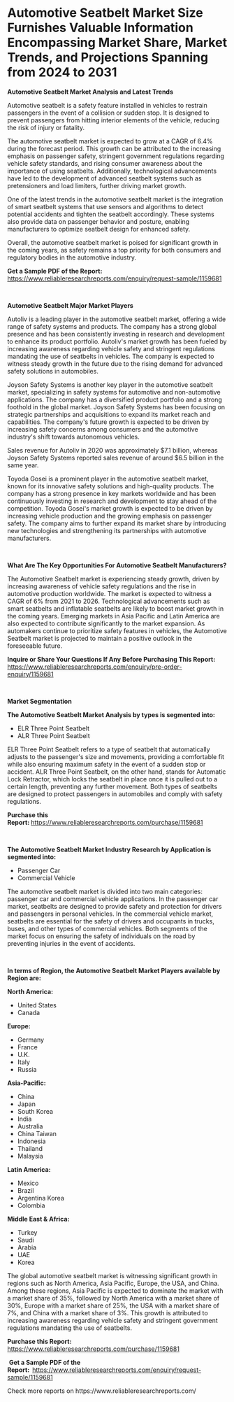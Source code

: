 <p><h1>Automotive Seatbelt Market Size Furnishes Valuable Information Encompassing Market Share, Market Trends, and Projections Spanning from 2024 to 2031</h1></p><p><strong>Automotive Seatbelt Market Analysis and Latest Trends</strong></p>
<p><p>Automotive seatbelt is a safety feature installed in vehicles to restrain passengers in the event of a collision or sudden stop. It is designed to prevent passengers from hitting interior elements of the vehicle, reducing the risk of injury or fatality.</p><p>The automotive seatbelt market is expected to grow at a CAGR of 6.4% during the forecast period. This growth can be attributed to the increasing emphasis on passenger safety, stringent government regulations regarding vehicle safety standards, and rising consumer awareness about the importance of using seatbelts. Additionally, technological advancements have led to the development of advanced seatbelt systems such as pretensioners and load limiters, further driving market growth.</p><p>One of the latest trends in the automotive seatbelt market is the integration of smart seatbelt systems that use sensors and algorithms to detect potential accidents and tighten the seatbelt accordingly. These systems also provide data on passenger behavior and posture, enabling manufacturers to optimize seatbelt design for enhanced safety.</p><p>Overall, the automotive seatbelt market is poised for significant growth in the coming years, as safety remains a top priority for both consumers and regulatory bodies in the automotive industry.</p></p>
<p><strong>Get a Sample PDF of the Report:&nbsp;</strong> <a href="https://www.reliableresearchreports.com/enquiry/request-sample/1159681">https://www.reliableresearchreports.com/enquiry/request-sample/1159681</a></p>
<p>&nbsp;</p>
<p><strong>Automotive Seatbelt Major Market Players</strong></p>
<p><p>Autoliv is a leading player in the automotive seatbelt market, offering a wide range of safety systems and products. The company has a strong global presence and has been consistently investing in research and development to enhance its product portfolio. Autoliv's market growth has been fueled by increasing awareness regarding vehicle safety and stringent regulations mandating the use of seatbelts in vehicles. The company is expected to witness steady growth in the future due to the rising demand for advanced safety solutions in automobiles.</p><p>Joyson Safety Systems is another key player in the automotive seatbelt market, specializing in safety systems for automotive and non-automotive applications. The company has a diversified product portfolio and a strong foothold in the global market. Joyson Safety Systems has been focusing on strategic partnerships and acquisitions to expand its market reach and capabilities. The company's future growth is expected to be driven by increasing safety concerns among consumers and the automotive industry's shift towards autonomous vehicles.</p><p>Sales revenue for Autoliv in 2020 was approximately $7.1 billion, whereas Joyson Safety Systems reported sales revenue of around $6.5 billion in the same year.</p><p>Toyoda Gosei is a prominent player in the automotive seatbelt market, known for its innovative safety solutions and high-quality products. The company has a strong presence in key markets worldwide and has been continuously investing in research and development to stay ahead of the competition. Toyoda Gosei's market growth is expected to be driven by increasing vehicle production and the growing emphasis on passenger safety. The company aims to further expand its market share by introducing new technologies and strengthening its partnerships with automotive manufacturers.</p></p>
<p>&nbsp;</p>
<p><strong>What Are The Key Opportunities For Automotive Seatbelt Manufacturers?</strong></p>
<p><p>The Automotive Seatbelt market is experiencing steady growth, driven by increasing awareness of vehicle safety regulations and the rise in automotive production worldwide. The market is expected to witness a CAGR of 6% from 2021 to 2026. Technological advancements such as smart seatbelts and inflatable seatbelts are likely to boost market growth in the coming years. Emerging markets in Asia Pacific and Latin America are also expected to contribute significantly to the market expansion. As automakers continue to prioritize safety features in vehicles, the Automotive Seatbelt market is projected to maintain a positive outlook in the foreseeable future.</p></p>
<p><strong>Inquire or Share Your Questions If Any Before Purchasing This Report:</strong> <a href="https://www.reliableresearchreports.com/enquiry/pre-order-enquiry/1159681">https://www.reliableresearchreports.com/enquiry/pre-order-enquiry/1159681</a></p>
<p>&nbsp;</p>
<p><strong>Market Segmentation</strong></p>
<p><strong>The Automotive Seatbelt Market Analysis by types is segmented into:</strong></p>
<p><ul><li>ELR Three Point Seatbelt</li><li>ALR Three Point Seatbelt</li></ul></p>
<p><p>ELR Three Point Seatbelt refers to a type of seatbelt that automatically adjusts to the passenger's size and movements, providing a comfortable fit while also ensuring maximum safety in the event of a sudden stop or accident. ALR Three Point Seatbelt, on the other hand, stands for Automatic Lock Retractor, which locks the seatbelt in place once it is pulled out to a certain length, preventing any further movement. Both types of seatbelts are designed to protect passengers in automobiles and comply with safety regulations.</p></p>
<p><strong>Purchase this Report:&nbsp;</strong><a href="https://www.reliableresearchreports.com/purchase/1159681">https://www.reliableresearchreports.com/purchase/1159681</a></p>
<p>&nbsp;</p>
<p><strong>The Automotive Seatbelt Market Industry Research by Application is segmented into:</strong></p>
<p><ul><li>Passenger Car</li><li>Commercial Vehicle</li></ul></p>
<p><p>The automotive seatbelt market is divided into two main categories: passenger car and commercial vehicle applications. In the passenger car market, seatbelts are designed to provide safety and protection for drivers and passengers in personal vehicles. In the commercial vehicle market, seatbelts are essential for the safety of drivers and occupants in trucks, buses, and other types of commercial vehicles. Both segments of the market focus on ensuring the safety of individuals on the road by preventing injuries in the event of accidents.</p></p>
<p>&nbsp;</p>
<p><strong>In terms of Region, the Automotive Seatbelt Market Players available by Region are:</strong></p>
<p>
    <p> <strong> North America: </strong>
        <ul>
            <li>United States</li>
            <li>Canada</li>
        </ul>
        </p> 
    <p> <strong> Europe: </strong>
        <ul>
            <li>Germany</li>
            <li>France</li>
            <li>U.K.</li>
            <li>Italy</li>
            <li>Russia</li>
        </ul>
        </p> 
    <p> <strong> Asia-Pacific: </strong>
        <ul>
            <li>China</li>
            <li>Japan</li>
            <li>South Korea</li>
            <li>India</li>
            <li>Australia</li>
            <li>China Taiwan</li>
            <li>Indonesia</li>
            <li>Thailand</li>
            <li>Malaysia</li>
        </ul>
        </p> 
    <p> <strong> Latin America: </strong>
        <ul>
            <li>Mexico</li>
            <li>Brazil</li>
            <li>Argentina Korea</li>
            <li>Colombia</li>
        </ul>
        </p> 
    <p> <strong> Middle East & Africa: </strong>
        <ul>
            <li>Turkey</li>
            <li>Saudi</li>
            <li>Arabia</li>
            <li>UAE</li>
            <li>Korea</li>
        </ul>
    </p>
    </p>
<p><p>The global automotive seatbelt market is witnessing significant growth in regions such as North America, Asia Pacific, Europe, the USA, and China. Among these regions, Asia Pacific is expected to dominate the market with a market share of 35%, followed by North America with a market share of 30%, Europe with a market share of 25%, the USA with a market share of 7%, and China with a market share of 3%. This growth is attributed to increasing awareness regarding vehicle safety and stringent government regulations mandating the use of seatbelts.</p></p>
<p><strong>Purchase this Report: </strong><a href="https://www.reliableresearchreports.com/purchase/1159681">https://www.reliableresearchreports.com/purchase/1159681</a></p>
<p>&nbsp;<strong>Get a Sample PDF of the Report:&nbsp;&nbsp;</strong><a href="https://www.reliableresearchreports.com/enquiry/request-sample/1159681">https://www.reliableresearchreports.com/enquiry/request-sample/1159681</a></p>
<p><strong></strong></p>
<p>Check more reports on https://www.reliableresearchreports.com/</p>